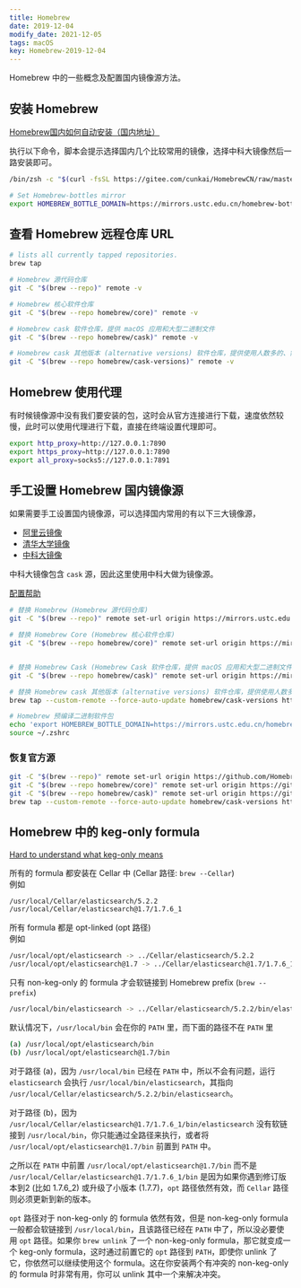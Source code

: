 ```yaml
---
title: Homebrew
date: 2019-12-04
modify_date: 2021-12-05
tags: macOS
key: Homebrew-2019-12-04
---
```


Homebrew 中的一些概念及配置国内镜像源方法。

## 安装 Homebrew

[Homebrew国内如何自动安装（国内地址）](https://zhuanlan.zhihu.com/p/111014448)

执行以下命令，脚本会提示选择国内几个比较常用的镜像，选择中科大镜像然后一路安装即可。

```sh
/bin/zsh -c "$(curl -fsSL https://gitee.com/cunkai/HomebrewCN/raw/master/Homebrew.sh)"

# Set Homebrew-bottles mirror
export HOMEBREW_BOTTLE_DOMAIN=https://mirrors.ustc.edu.cn/homebrew-bottles
```

<!--more-->

## 查看 Homebrew 远程仓库 URL

```sh
# lists all currently tapped repositories.
brew tap

# Homebrew 源代码仓库
git -C "$(brew --repo)" remote -v

# Homebrew 核心软件仓库
git -C "$(brew --repo homebrew/core)" remote -v

# Homebrew cask 软件仓库，提供 macOS 应用和大型二进制文件
git -C "$(brew --repo homebrew/cask)" remote -v

# Homebrew cask 其他版本 (alternative versions) 软件仓库，提供使用人数多的、需要的版本不在 cask 仓库中的应用。
git -C "$(brew --repo homebrew/cask-versions)" remote -v
```

## Homebrew 使用代理

有时候镜像源中没有我们要安装的包，这时会从官方连接进行下载，速度依然较慢，此时可以使用代理进行下载，直接在终端设置代理即可。

```sh
export http_proxy=http://127.0.0.1:7890
export https_proxy=http://127.0.0.1:7890
export all_proxy=socks5://127.0.0.1:7891
```

## 手工设置 Homebrew 国内镜像源

如果需要手工设置国内镜像源，可以选择国内常用的有以下三大镜像源，

- [阿里云镜像](https://developer.aliyun.com/mirror/?lang=zh-CN)
- [清华大学镜像](https://mirrors.tuna.tsinghua.edu.cn)
- [中科大镜像](https://mirrors.ustc.edu.cn)

中科大镜像包含 `cask` 源，因此这里使用中科大做为镜像源。

[配置帮助](https://mirrors.ustc.edu.cn/help/brew.git.html)

```sh
# 替换 Homebrew (Homebrew 源代码仓库)
git -C "$(brew --repo)" remote set-url origin https://mirrors.ustc.edu.cn/brew.git

# 替换 Homebrew Core (Homebrew 核心软件仓库)
git -C "$(brew --repo homebrew/core)" remote set-url origin https://mirrors.ustc.edu.cn/homebrew-core.git


# 替换 Homebrew Cask (Homebrew Cask 软件仓库，提供 macOS 应用和大型二进制文件)
git -C "$(brew --repo homebrew/cask)" remote set-url origin https://mirrors.ustc.edu.cn/homebrew-cask.git

# 替换 Homebrew cask 其他版本 (alternative versions) 软件仓库，提供使用人数多的、需要的版本不在 cask 仓库中的应用。
brew tap --custom-remote --force-auto-update homebrew/cask-versions https://mirrors.ustc.edu.cn/homebrew-cask-versions.git

# Homebrew 预编译二进制软件包
echo 'export HOMEBREW_BOTTLE_DOMAIN=https://mirrors.ustc.edu.cn/homebrew-bottles' >> ~/.zshrc
source ~/.zshrc
```

### 恢复官方源

```sh
git -C "$(brew --repo)" remote set-url origin https://github.com/Homebrew/brew.git
git -C "$(brew --repo homebrew/core)" remote set-url origin https://github.com/Homebrew/homebrew-core.git
git -C "$(brew --repo homebrew/cask)" remote set-url origin https://github.com/Homebrew/homebrew-cask.git
brew tap --custom-remote --force-auto-update homebrew/cask-versions https://github.com/Homebrew/homebrew-cask-versions
```

## Homebrew 中的 keg-only formula

[Hard to understand what keg-only means](https://github.com/Homebrew/homebrew-core/issues/11091)

所有的 formula 都安装在 Cellar 中 (Cellar 路径: `brew --Cellar`)  
例如

```sh
/usr/local/Cellar/elasticsearch/5.2.2
/usr/local/Cellar/elasticsearch@1.7/1.7.6_1
```

所有 formula 都是 opt-linked (opt 路径)  
例如

```sh
/usr/local/opt/elasticsearch -> ../Cellar/elasticsearch/5.2.2
/usr/local/opt/elasticsearch@1.7 -> ../Cellar/elasticsearch@1.7/1.7.6_1
```

只有 non-keg-only 的 formula 才会软链接到 Homebrew prefix (`brew --prefix`)

```sh
/usr/local/bin/elasticsearch -> ../Cellar/elasticsearch/5.2.2/bin/elasticsearch
```

默认情况下，`/usr/local/bin` 会在你的 `PATH` 里，而下面的路径不在 `PATH` 里

```sh
(a) /usr/local/opt/elasticsearch/bin
(b) /usr/local/opt/elasticsearch@1.7/bin
```

对于路径 (a)，因为 `/usr/local/bin` 已经在 `PATH` 中，所以不会有问题，运行 `elasticsearch` 会执行 `/usr/local/bin/elasticsearch`，其指向 `/usr/local/Cellar/elasticsearch/5.2.2/bin/elasticsearch`。

对于路径 (b)，因为 `/usr/local/Cellar/elasticsearch@1.7/1.7.6_1/bin/elasticsearch` 没有软链接到 `/usr/local/bin`，你只能通过全路径来执行，或者将 `/usr/local/opt/elasticsearch@1.7/bin` 前置到 `PATH` 中。

之所以在 `PATH` 中前置 `/usr/local/opt/elasticsearch@1.7/bin` 而不是 `/usr/local/Cellar/elasticsearch@1.7/1.7.6_1/bin` 是因为如果你遇到修订版本到2 (比如 1.7.6_2) 或升级了小版本 (1.7.7)，`opt` 路径依然有效，而 `Cellar` 路径则必须更新到新的版本。

`opt` 路径对于 non-keg-only 的 formula 依然有效，但是 non-keg-only formula 一般都会软链接到 `/usr/local/bin`，且该路径已经在 `PATH` 中了，所以没必要使用 `opt` 路径。如果你 `brew unlink` 了一个 non-keg-only formula，那它就变成一个 keg-only formula，这时通过前置它的 `opt` 路径到 `PATH`，即使你 unlink 了它，你依然可以继续使用这个 formula。这在你安装两个有冲突的 non-keg-only 的 formula 时非常有用，你可以 unlink 其中一个来解决冲突。
